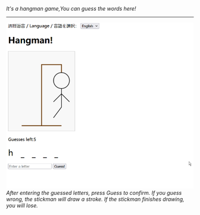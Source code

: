*It's a hangman game,You can guess the words here!*

---
[](附件/firefox_aBUugCRDI2.png)
![](附件/firefox_6vzmVfCiy3.png)
*After entering the guessed letters, press Guess to confirm.*
*If you guess wrong, the stickman will draw a stroke. If the stickman finishes drawing, you will lose.*